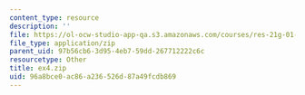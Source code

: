```yaml
---
content_type: resource
description: ''
file: https://ol-ocw-studio-app-qa.s3.amazonaws.com/courses/res-21g-01-kana-spring-2010/96a8bce0ac86a236526d87a49fcdb869_ex4.zip
file_type: application/zip
parent_uid: 97b56cb6-3d95-4eb7-59dd-267712222c6c
resourcetype: Other
title: ex4.zip
uid: 96a8bce0-ac86-a236-526d-87a49fcdb869
---
```

